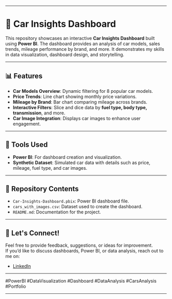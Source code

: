 
---

# 🚗 Car Insights Dashboard  

This repository showcases an interactive **Car Insights Dashboard** built using **Power BI**. The dashboard provides an analysis of car models, sales trends, mileage performance by brand, and more. It demonstrates my skills in data visualization, dashboard design, and storytelling.

---

## 📊 Features  
- **Car Models Overview**: Dynamic filtering for 8 popular car models.  
- **Price Trends**: Line chart showing monthly price variations.  
- **Mileage by Brand**: Bar chart comparing mileage across brands.  
- **Interactive Filters**: Slice and dice data by **fuel type, body type, transmission**, and more.  
- **Car Image Integration**: Displays car images to enhance user engagement.  

---

## 🔧 Tools Used  
- **Power BI**: For dashboard creation and visualization.  
- **Synthetic Dataset**: Simulated car data with details such as price, mileage, fuel type, and car images.  

---

## 📂 Repository Contents  
- `Car-Insights-Dashboard.pbix`: Power BI dashboard file.  
- `cars_with_images.csv`: Dataset used to create the dashboard.  
- `README.md`: Documentation for the project.  

---

## 🤝 Let's Connect!  
Feel free to provide feedback, suggestions, or ideas for improvement.  
If you’d like to discuss dashboards, Power BI, or data analysis, reach out to me on:  
- [LinkedIn](https://linkedin.com/in/swati-mehta-95980627b)  

---

#PowerBI #DataVisualization #Dashboard #DataAnalysis #CarsAnalysis #Portfolio  

---
